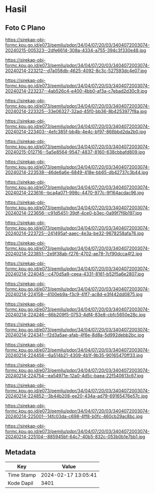 # Hasil

## Foto C Plano

https://sirekap-obj-formc.kpu.go.id/e073/pemilu/pdpr/34/04/07/20/03/3404072003074-20240215-005323--2dfe6614-308a-4334-a755-394c3f330e48.jpg

https://sirekap-obj-formc.kpu.go.id/e073/pemilu/pdpr/34/04/07/20/03/3404072003074-20240214-223212--d7a058db-4625-4092-8c3c-527593dc4e07.jpg

https://sirekap-obj-formc.kpu.go.id/e073/pemilu/pdpr/34/04/07/20/03/3404072003074-20240214-223237--4ab526c4-e400-4bb0-af3a-c7ebad2d30c9.jpg

https://sirekap-obj-formc.kpu.go.id/e073/pemilu/pdpr/34/04/07/20/03/3404072003074-20240214-223325--33e06327-32ad-45f0-bb36-8b4253977f8a.jpg

https://sirekap-obj-formc.kpu.go.id/e073/pemilu/pdpr/34/04/07/20/03/3404072003074-20240214-223403--4efc385f-bb4b-4e4c-bf97-866bbd2da2b0.jpg

https://sirekap-obj-formc.kpu.go.id/e073/pemilu/pdpr/34/04/07/20/03/3404072003074-20240215-012716--5a5e8564-9547-4837-8160-638cbbafd809.jpg

https://sirekap-obj-formc.kpu.go.id/e073/pemilu/pdpr/34/04/07/20/03/3404072003074-20240214-223538--46de6a6e-6849-418e-bb65-db42737c3b44.jpg

https://sirekap-obj-formc.kpu.go.id/e073/pemilu/pdpr/34/04/07/20/03/3404072003074-20240214-223616--bca4a071-998c-4470-977c-9f164acdac96.jpg

https://sirekap-obj-formc.kpu.go.id/e073/pemilu/pdpr/34/04/07/20/03/3404072003074-20240214-223656--c91d5451-39df-4ce0-b3ec-0a99f7f6b197.jpg

https://sirekap-obj-formc.kpu.go.id/e073/pemilu/pdpr/34/04/07/20/03/3404072003074-20240214-223725--241495af-aaec-4e3a-be32-9678258afa76.jpg

https://sirekap-obj-formc.kpu.go.id/e073/pemilu/pdpr/34/04/07/20/03/3404072003074-20240214-223851--2e9f38ab-f276-4702-ae78-7cf90dcca4f2.jpg

https://sirekap-obj-formc.kpu.go.id/e073/pemilu/pdpr/34/04/07/20/03/3404072003074-20240214-224045--c470d5a9-ceea-4331-8161-b52f5a6e2807.jpg

https://sirekap-obj-formc.kpu.go.id/e073/pemilu/pdpr/34/04/07/20/03/3404072003074-20240214-224158--4100eb9a-f3c9-41f7-ac8d-e3f442dd0875.jpg

https://sirekap-obj-formc.kpu.go.id/e073/pemilu/pdpr/34/04/07/20/03/3404072003074-20240214-224246--66b209f5-0753-4df4-83e8-cbfc5650e28c.jpg

https://sirekap-obj-formc.kpu.go.id/e073/pemilu/pdpr/34/04/07/20/03/3404072003074-20240214-224341--f2d3a5ae-afab-4f6e-8d8a-5d992debb2bc.jpg

https://sirekap-obj-formc.kpu.go.id/e073/pemilu/pdpr/34/04/07/20/03/3404072003074-20240214-224456--6a514b21-4309-4b1f-9b35-90165470ff33.jpg

https://sirekap-obj-formc.kpu.go.id/e073/pemilu/pdpr/34/04/07/20/03/3404072003074-20240214-224754--ea54971e-12a0-4d5c-baea-22f540613c67.jpg

https://sirekap-obj-formc.kpu.go.id/e073/pemilu/pdpr/34/04/07/20/03/3404072003074-20240214-224852--3b44b208-ee20-434a-ad79-69165476e57c.jpg

https://sirekap-obj-formc.kpu.go.id/e073/pemilu/pdpr/34/04/07/20/03/3404072003074-20240214-225001--14fc03da-c698-4ff8-b0fc-460cb29ac8bc.jpg

https://sirekap-obj-formc.kpu.go.id/e073/pemilu/pdpr/34/04/07/20/03/3404072003074-20240214-225104--885945bf-64c7-40b5-832c-053b0b1e7bb1.jpg


## Metadata

| Key        | Value               |
| ---------- | ------------------- |
| Time Stamp | 2024-02-17 13:05:41 |
| Kode Dapil | 3401                |



